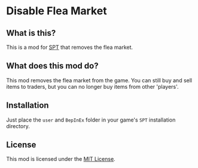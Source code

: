# Disable Flea Market

## What is this?

This is a mod for [SPT](https://www.sp-tarkov.com "The main goal of the project is to provide a separate offline single-player experience with ready-to-use progression for the official BSG client. Now you can play Escape From Tarkov while waiting for their servers to come back online, while you're disconnected from the Internet, or if you need to take a break from cheaters.") that removes the flea market.

## What does this mod do?

This mod removes the flea market from the game. You can still buy and sell items to traders, but you can no longer buy items from other 'players'.

## Installation

Just place the `user` and `BepInEx` folder in your game's `SPT` installation directory.

## License

This mod is licensed under the [MIT License](LICENSE).